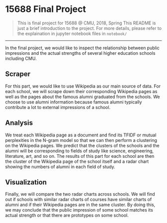 # 15688 Final Project
>This is final project for 15688 @ CMU, 2018, Spring
>This README is just a brief introduction to the project. For more details, please refer to the explaination in jupyter notebook files in `notebook/`

- - - - 
In the final project, we would like to inspect the relationship between public impressions and the actual strengths of several higher education schools including CMU.
## Scraper
For this part, we would like to use Wikipedia as our main source of data. For each school, we will scrape down their corresponding Wikipedia pages as well as the pages about the famous alumni graduated from the schools. We choose to use alumni information because famous alumni typically contribute a lot to external impressions of a school. 
## Analysis 
We treat each Wikipedia page as a document and find its TFIDF or mutual perplexities in the N-gram model so that we can then perform a clustering on the Wikipedia pages. We predict that the clusters of the schools and the alumni will be corresponding to fields of study like science, engineering, literature, art, and so on. The results of this part for each school are then the cluster of the Wikipedia page of the school itself and a radar chart showing the numbers of alumni in each field of study.
## Visualization
Finally, we will compare the two radar charts across schools. We will find out if schools with similar radar charts of courses have similar charts of alumni and if their Wikipedia pages are in the same cluster. By doing this, we may conclude that the public impression of some school matches its actual strength or that there are prototypes on some school.
 
